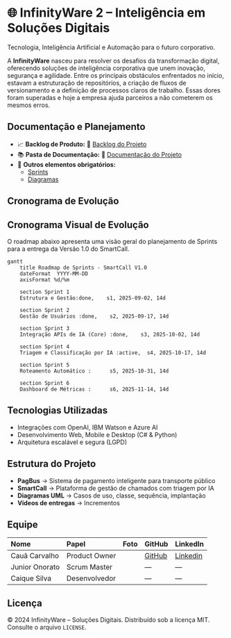 # 🌐 InfinityWare 2 – Inteligência em Soluções Digitais

Tecnologia, Inteligência Artificial e Automação para o futuro corporativo.

A **InfinityWare** nasceu para resolver os desafios da transformação digital, oferecendo soluções de inteligência corporativa que unem inovação, segurança e agilidade. Entre os principais obstáculos enfrentados no início, estavam a estruturação de repositórios, a criação de fluxos de versionamento e a definição de processos claros de trabalho. Essas dores foram superadas e hoje a empresa ajuda parceiros a não cometerem os mesmos erros.

## Documentação e Planejamento

* 📈 **Backlog de Produto:** 🔗 [Backlog do Projeto](https://github.com/4-SEMESTRE/Smartcall/blob/Master/Backlog.md)
* 📚 **Pasta de Documentação:** 🔗 [Documentação do Projeto](https://github.com/4-SEMESTRE/Smartcall)
* 📂 **Outros elementos obrigatórios:**
    * [Sprints](https://github.com/4-SEMESTRE/Smartcall/blob/Master/Sprints.md)
    * [Diagramas](https://github.com/4-SEMESTRE/Smartcall/tree/Master/Diagramas)

## Cronograma de Evolução

## Cronograma Visual de Evolução

O roadmap abaixo apresenta uma visão geral do planejamento de Sprints para a entrega da Versão 1.0 do SmartCall.

```mermaid
gantt
    title Roadmap de Sprints - SmartCall V1.0
    dateFormat  YYYY-MM-DD
    axisFormat %d/%m

    section Sprint 1
    Estrutura e Gestão:done,    s1, 2025-09-02, 14d

    section Sprint 2
    Gestão de Usuários :done,    s2, 2025-09-17, 14d

    section Sprint 3
    Integração APIs de IA (Core) :done,    s3, 2025-10-02, 14d

    section Sprint 4
    Triagem e Classificação por IA :active,  s4, 2025-10-17, 14d
    
    section Sprint 5
    Roteamento Automático :      s5, 2025-10-31, 14d

    section Sprint 6
    Dashboard de Métricas :      s6, 2025-11-14, 14d

```

## Tecnologias Utilizadas

* Integrações com OpenAI, IBM Watson e Azure AI
* Desenvolvimento Web, Mobile e Desktop (C# & Python)
* Arquitetura escalável e segura (LGPD)

## Estrutura do Projeto

* **PagBus** → Sistema de pagamento inteligente para transporte público
* **SmartCall** → Plataforma de gestão de chamados com triagem por IA
* **Diagramas UML** → Casos de uso, classe, sequência, implantação
* **Vídeos de entregas** → Incrementos

## Equipe

| Nome | Papel | Foto | GitHub | LinkedIn |
| :--- | :--- | :---: | :--- | :--- |
| Cauã Carvalho | Product Owner | | [GitHub](https://github.com/Arcano06) | [Linkedin](https://www.linkedin.com/in/cauacarvalhodev/) |
| Junior Onorato | Scrum Master | | — | — |
| Caique Silva | Desenvolvedor | | — | — |

## Licença

© 2024 InfinityWare – Soluções Digitais.
Distribuído sob a licença MIT. Consulte o arquivo `LICENSE`.
